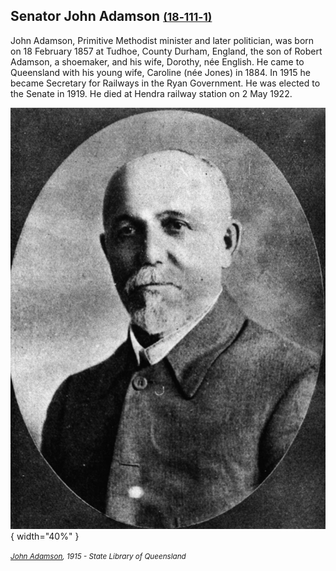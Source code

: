 ## Senator John Adamson <small>[(18‑111‑1)](https://brisbane.discovereverafter.com/profile/31886366 "Go to Memorial Information" )</small>

John Adamson, Primitive Methodist minister and later politician, was born on 18 February 1857 at Tudhoe, County Durham, England, the son of Robert Adamson, a shoemaker, and his wife, Dorothy, née English. He came to Queensland with his young wife, Caroline (née Jones) in 1884. In 1915 he became Secretary for Railways in the Ryan Government. He was elected to the Senate in 1919. He died at Hendra railway station on 2 May 1922.

![John Adamson](../assets/john-adamson.jpg){ width="40%" }  

*<small>[John Adamson](http://onesearch.slq.qld.gov.au/permalink/f/1upgmng/slq_alma21218306100002061), 1915 - State Library of Queensland </small>* 
